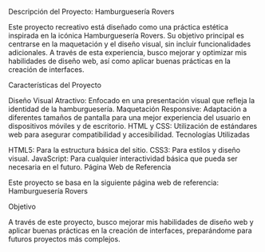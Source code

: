 Descripción del Proyecto: Hamburguesería Rovers

Este proyecto recreativo está diseñado como una práctica estética inspirada en la icónica Hamburguesería Rovers. Su objetivo principal es centrarse en la maquetación y el diseño visual, sin incluir funcionalidades adicionales. A través de esta experiencia, busco mejorar y optimizar mis habilidades de diseño web, así como aplicar buenas prácticas en la creación de interfaces.

Características del Proyecto

Diseño Visual Atractivo: Enfocado en una presentación visual que refleja la identidad de la hamburguesería.
Maquetación Responsive: Adaptación a diferentes tamaños de pantalla para una mejor experiencia del usuario en dispositivos móviles y de escritorio.
HTML y CSS: Utilización de estándares web para asegurar compatibilidad y accesibilidad.
Tecnologías Utilizadas

HTML5: Para la estructura básica del sitio.
CSS3: Para estilos y diseño visual.
JavaScript: Para cualquier interactividad básica que pueda ser necesaria en el futuro.
Página Web de Referencia

Este proyecto se basa en la siguiente página web de referencia: Hamburguesería Rovers

Objetivo

A través de este proyecto, busco mejorar mis habilidades de diseño web y aplicar buenas prácticas en la creación de interfaces, preparándome para futuros proyectos más complejos.
